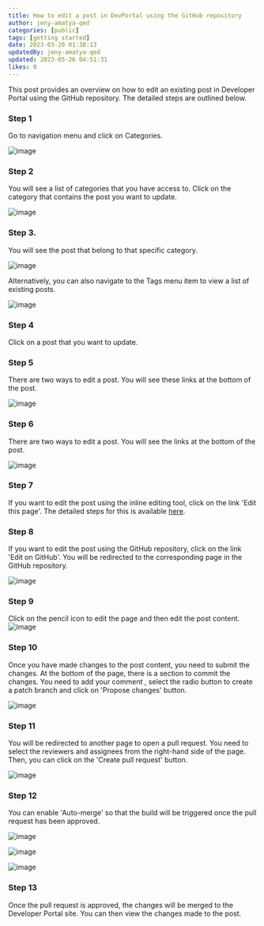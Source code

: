 ```yaml
---
title: How to edit a post in DevPortal using the GitHub repository
author: jeny-amatya-qed
categories: [public]
tags: [getting started]
date: 2023-03-20 01:38:13
updatedBy: jeny-amatya-qed
updated: 2023-05-26 04:51:31
likes: 0
---
```


This post provides an overview on how to edit an existing post in Developer Portal using the  GitHub repository. The detailed steps are outlined below.

### Step 1
Go to navigation menu and click on Categories.

![image](https://sadevportal3.blob.core.windows.net/root/add-post-step1.png)

### Step 2
You will see a list of categories that you have access to. Click on the category that contains the post you want to update.

![image](https://sadevportal3.blob.core.windows.net/root/add-post-step2.png)

### Step 3.
You will see the post that belong to that specific category.

![image](https://sadevportal3.blob.core.windows.net/root/edit-post-step4.png)

Alternatively, you can also navigate to the Tags menu item to view a list of existing posts.

![image](https://sadevportal3.blob.core.windows.net/root/edit-post-step3.png)

### Step 4
Click on a post that you want to update. 

### Step 5
There are two ways to edit a post. You will see these links at the bottom of the post.

![image](https://sadevportal3.blob.core.windows.net/root/edit-post4.png)

### Step 6
There are two ways to edit a post. You will see the links at the bottom of the post.

![image](https://sadevportal3.blob.core.windows.net/root/edit-post-step5.png)

### Step 7
If you want to edit the post using the inline editing tool, click on the link 'Edit this page'. The detailed steps for this is available [here](/internal/How-to-edit-an-existing-post-in-Developer-Portal/).

### Step 8
If you want to edit the post using the GitHub repository, click on the link 'Edit on GitHub'. You will be redirected to the corresponding page in the GitHub repository.

![image](https://sadevportal3.blob.core.windows.net/root/edit-post-step8.png)

### Step 9

Click on the pencil icon to edit the page and then edit the post content.
![image](https://sadevportal3.blob.core.windows.net/root/edit-post-step9.png)

### Step 10
Once you have made changes to the post content, you need to submit the changes. At the bottom of the page, there is a section to commit the changes. You need to add your comment , select the radio button to create a patch branch and click on 'Propose changes' button.

![image](https://sadevportal3.blob.core.windows.net/root/edit-post-step10.png)

### Step 11
You will be redirected to another page to open a pull request. You need to select the reviewers and assignees from the right-hand side of the page. Then, you can click on the 'Create pull request' button.

![image](https://sadevportal3.blob.core.windows.net/root/edit-post-step11.png)

### Step 12
You can enable 'Auto-merge' so that the build will be triggered once the pull request has been approved.

![image](https://sadevportal3.blob.core.windows.net/root/edit-post-step12-1.png)

![image](https://sadevportal3.blob.core.windows.net/root/edit-post-step12-2.png)

![image](https://sadevportal3.blob.core.windows.net/root/edit-post-step12-3.png)

### Step 13
Once the pull request is approved, the changes will be merged to the Developer Portal site. You can then view the changes made to the post.